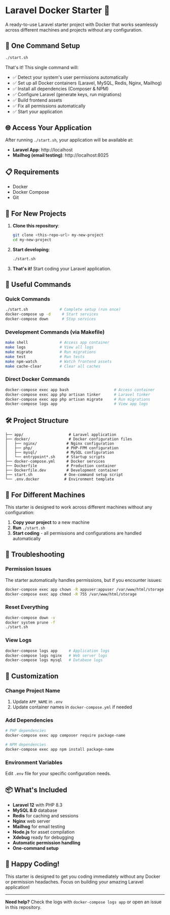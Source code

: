 # Laravel Docker Starter 🚀

A ready-to-use Laravel starter project with Docker that works seamlessly across different machines and projects without any configuration.

## 🎯 One Command Setup

```bash
./start.sh
```

That's it! This single command will:
- ✅ Detect your system's user permissions automatically
- ✅ Set up all Docker containers (Laravel, MySQL, Redis, Nginx, Mailhog)
- ✅ Install all dependencies (Composer & NPM)
- ✅ Configure Laravel (generate keys, run migrations)
- ✅ Build frontend assets
- ✅ Fix all permissions automatically
- ✅ Start your application

## 🌐 Access Your Application

After running `./start.sh`, your application will be available at:
- **Laravel App**: http://localhost
- **Mailhog (email testing)**: http://localhost:8025

## 📋 Requirements

- Docker
- Docker Compose
- Git

## 🔧 For New Projects

1. **Clone this repository**:
   ```bash
   git clone <this-repo-url> my-new-project
   cd my-new-project
   ```

2. **Start developing**:
   ```bash
   ./start.sh
   ```

3. **That's it!** Start coding your Laravel application.

## 📝 Useful Commands

### Quick Commands
```bash
./start.sh              # Complete setup (run once)
docker-compose up -d     # Start services
docker-compose down      # Stop services
```

### Development Commands (via Makefile)
```bash
make shell              # Access app container
make logs               # View all logs  
make migrate            # Run migrations
make test               # Run tests
make npm-watch          # Watch frontend assets
make cache-clear        # Clear all caches
```

### Direct Docker Commands
```bash
docker-compose exec app bash                    # Access container
docker-compose exec app php artisan tinker      # Laravel tinker
docker-compose exec app php artisan migrate     # Run migrations
docker-compose logs app                         # View app logs
```

## 🛠️ Project Structure

```
├── app/                    # Laravel application
├── docker/                 # Docker configuration files
│   ├── nginx/             # Nginx configuration
│   ├── php/               # PHP-FPM configuration
│   ├── mysql/             # MySQL configuration
│   └── entrypoint*.sh     # Startup scripts
├── docker-compose.yml     # Docker services
├── Dockerfile             # Production container
├── Dockerfile.dev         # Development container
├── start.sh              # One-command setup script
└── .env.docker           # Environment template
```

## 🔄 For Different Machines

This starter is designed to work across different machines without any configuration:

1. **Copy your project** to a new machine
2. **Run** `./start.sh`
3. **Start coding** - all permissions and configurations are handled automatically

## 🐛 Troubleshooting

### Permission Issues
The starter automatically handles permissions, but if you encounter issues:
```bash
docker-compose exec app chown -R appuser:appuser /var/www/html/storage
docker-compose exec app chmod -R 755 /var/www/html/storage
```

### Reset Everything
```bash
docker-compose down -v
docker system prune -f
./start.sh
```

### View Logs
```bash
docker-compose logs app     # Application logs
docker-compose logs nginx   # Web server logs
docker-compose logs mysql   # Database logs
```

## 🎨 Customization

### Change Project Name
1. Update `APP_NAME` in `.env`
2. Update container names in `docker-compose.yml` if needed

### Add Dependencies
```bash
# PHP dependencies
docker-compose exec app composer require package-name

# NPM dependencies  
docker-compose exec app npm install package-name
```

### Environment Variables
Edit `.env` file for your specific configuration needs.

## 📦 What's Included

- **Laravel 12** with PHP 8.3
- **MySQL 8.0** database
- **Redis** for caching and sessions
- **Nginx** web server
- **Mailhog** for email testing
- **Node.js** for asset compilation
- **Xdebug** ready for debugging
- **Automatic permission handling**
- **One-command setup**

## 🚀 Happy Coding!

This starter is designed to get you coding immediately without any Docker or permission headaches. Focus on building your amazing Laravel application!

---

**Need help?** Check the logs with `docker-compose logs app` or open an issue in this repository.